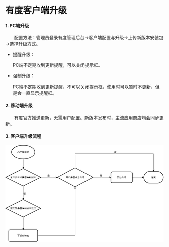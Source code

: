 # 有度客户端升级

#### 1. PC端升级

　　配置方法：管理员登录有度管理后台→客户端配置与升级→上传新版本安装包→选择升级方式。

* 提醒升级：

  PC端不定期收到更新提醒，可以关闭提示框。

* 强制升级：

  PC端不定期收到更新提醒，不可以关闭提示框，使用时可以暂时不更新，但是会一直显示提醒框。



#### 2. 移动端升级

　　有度官方推送更新，无需用户配置。新版本发布时，主流应用商店均会同步更新。



#### 3. 客户端升级流程

![客户端升级流程](./\img\客户端升级流程.png)



